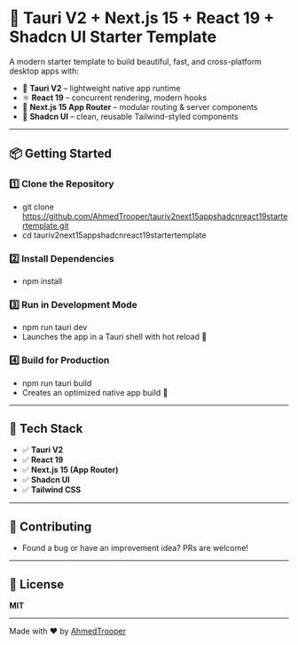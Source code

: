 # 🚀 Tauri V2 + Next.js 15 + React 19 + Shadcn UI Starter Template

A modern starter template to build beautiful, fast, and cross-platform desktop apps with:

- 🧱 **Tauri V2** – lightweight native app runtime
- ⚛️ **React 19** – concurrent rendering, modern hooks
- 🧭 **Next.js 15 App Router** – modular routing & server components
- 🎨 **Shadcn UI** – clean, reusable Tailwind-styled components

---

## 📦 Getting Started

### 1️⃣ Clone the Repository
- git clone https://github.com/AhmedTrooper/tauriv2next15appshadcnreact19startertemplate.git
- cd tauriv2next15appshadcnreact19startertemplate

### 2️⃣ Install Dependencies
- npm install

### 3️⃣ Run in Development Mode
- npm run tauri dev
- Launches the app in a Tauri shell with hot reload 🔁
### 4️⃣ Build for Production
- npm run tauri build
- Creates an optimized native app build 🚀

---

## 🧰 Tech Stack

- ✅ **Tauri V2**
- ✅ **React 19**
- ✅ **Next.js 15 (App Router)**
- ✅ **Shadcn UI**
- ✅ **Tailwind CSS**

---

## 🤝 Contributing

- Found a bug or have an improvement idea? PRs are welcome!

---

## 📜 License

**MIT**

---

Made with ❤️ by [AhmedTrooper](https://github.com/AhmedTrooper)

